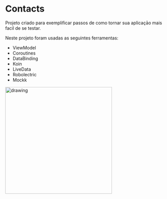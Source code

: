 # Contacts

Projeto criado para exemplificar passos de como tornar sua aplicaçāo mais facil de se testar.

Neste projeto foram usadas as seguintes ferramentas:

* ViewModel
* Coroutines
* DataBinding
* Koin
* LiveData
* Robolectric
* Mockk


<img src="food-delivery.gif" alt="drawing" width="338" heigh="600"/>
